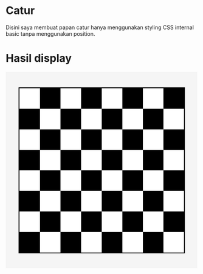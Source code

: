 # Catur

Disini saya membuat papan catur hanya menggunakan styling CSS internal basic tanpa menggunakan position.

# Hasil display
![Catur CSS](/assets/chess.png)